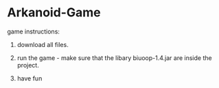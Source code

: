 # Arkanoid-Game

game instructions:

1. download all files.

2. run the game - make sure that the libary biuoop-1.4.jar are inside the project.

3. have fun
